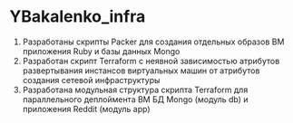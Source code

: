 # YBakalenko_infra

1. Разработаны скрипты Packer для создания отдельных образов ВМ приложения Ruby
   и базы данных Mongo
2. Разработан скрипт Terraform с неявной зависимостью атрибутов развертывания
   инстансов виртуальных машин от атрибутов создания сетевой инфраструктуры
3. Разработана модульная структура скрипта Terraform для параллельного деплоймента
   ВМ БД Mongo (модуль db) и приложения Reddit (модуль app)
